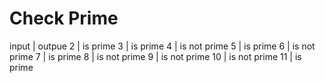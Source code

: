 # Check Prime

input  |  outpue
2      |  is prime
3      |  is prime
4      |  is not prime
5      |  is prime
6      |  is not prime
7      |  is prime
8      |  is not prime
9      |  is not prime
10     |  is not prime
11     |  is prime